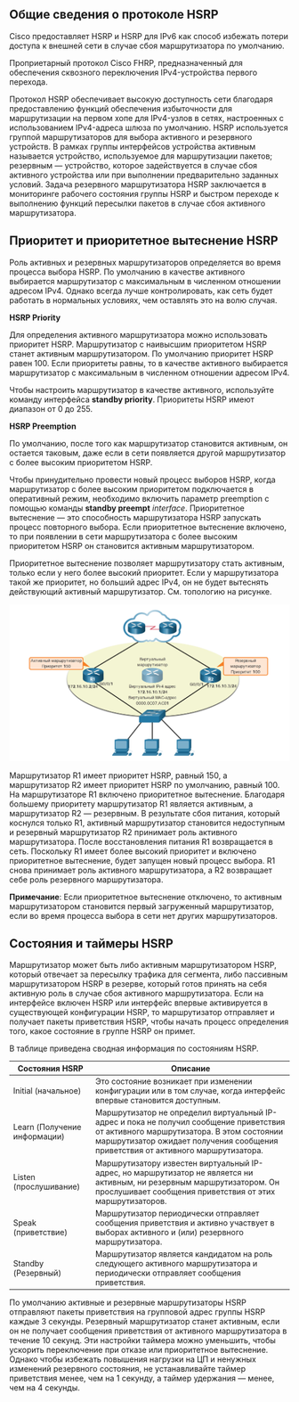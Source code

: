 <!-- 9.2.1 -->
## Общие сведения о протоколе HSRP

Cisco предоставляет HSRP и HSRP для IPv6 как способ избежать потери доступа к внешней сети в случае сбоя маршрутизатора по умолчанию.

Проприетарный протокол Cisco FHRP, предназначенный для обеспечения сквозного переключения IPv4-устройства первого перехода.

Протокол HSRP обеспечивает высокую доступность сети благодаря предоставлению функций обеспечения избыточности для маршрутизации на первом хопе для IPv4-узлов в сетях, настроенных с использованием IPv4-адреса шлюза по умолчанию. HSRP используется группой маршрутизаторов для выбора активного и резервного устройств. В рамках группы интерфейсов устройства активным называется устройство, используемое для маршрутизации пакетов; резервным — устройство, которое задействуется в случае сбоя активного устройства или при выполнении предварительно заданных условий. Задача резервного маршрутизатора HSRP заключается в мониторинге рабочего состояния группы HSRP и быстром переходе к выполнению функций пересылки пакетов в случае сбоя активного маршрутизатора.

<!-- 9.2.2 -->
## Приоритет и приоритетное вытеснение HSRP

Роль активных и резервных маршрутизаторов определяется во время процесса выбора HSRP. По умолчанию в качестве активного выбирается маршрутизатор с максимальным в численном отношении адресом IPv4. Однако всегда лучше контролировать, как сеть будет работать в нормальных условиях, чем оставлять это на волю случая.

**HSRP Priority**

Для определения активного маршрутизатора можно использовать приоритет HSRP. Маршрутизатор с наивысшим приоритетом HSRP станет активным маршрутизатором. По умолчанию приоритет HSRP равен 100. Если приоритеты равны, то в качестве активного выбирается маршрутизатор с максимальным в численном отношении адресом IPv4.

Чтобы настроить маршрутизатор в качестве активного, используйте команду интерфейса **standby priority**. Приоритеты HSRP имеют диапазон от 0 до 255.

**HSRP Preemption**

По умолчанию, после того как маршрутизатор становится активным, он остается таковым, даже если в сети появляется другой маршрутизатор с более высоким приоритетом HSRP.

Чтобы принудительно провести новый процесс выборов HSRP, когда маршрутизатор с более высоким приоритетом подключается в оперативный режим, необходимо включить параметр preemption с помощью команды **standby preempt** _interface_. Приоритетное вытеснение — это способность маршрутизатора HSRP запускать процесс повторного выбора. Если приоритетное вытеснение включено, то при появлении в сети маршрутизатора с более высоким приоритетом HSRP он становится активным маршрутизатором.

Приоритетное вытеснение позволяет маршрутизатору стать активным, только если у него более высокий приоритет. Если у маршрутизатора такой же приоритет, но больший адрес IPv4, он не будет вытеснять действующий активный маршрутизатор. См. топологию на рисунке.

![](./assets/9.2.2.png)


Маршрутизатор R1 имеет приоритет HSRP, равный 150, а маршрутизатор R2 имеет приоритет HSRP по умолчанию, равный 100. На маршрутизаторе R1 включено приоритетное вытеснение. Благодаря большему приоритету маршрутизатор R1 является активным, а маршрутизатор R2 — резервным.  В результате сбоя питания, который коснулся только R1, активный маршрутизатор становится недоступным и резервный маршрутизатор R2 принимает роль активного маршрутизатора. После восстановления питания R1 возвращается в сеть. Поскольку R1 имеет более высокий приоритет и включено приоритетное вытеснение, будет запущен новый процесс выбора. R1 снова принимает роль активного маршрутизатора, а R2 возвращает себе роль резервного маршрутизатора.

**Примечание**: Если приоритетное вытеснение отключено, то активным маршрутизатором становится первый загруженный маршрутизатор, если во время процесса выбора в сети нет других маршрутизаторов.

<!-- 9.2.3 -->
## Состояния и таймеры HSRP

Маршрутизатор может быть либо активным маршрутизатором HSRP, который отвечает за пересылку трафика для сегмента, либо пассивным маршрутизатором HSRP в резерве, который готов принять на себя активную роль в случае сбоя активного маршрутизатора. Если на интерфейсе включен HSRP или интерфейс впервые активируется в существующей конфигурации HSRP, то маршрутизатор отправляет и получает пакеты приветствия HSRP, чтобы начать процесс определения того, какое состояние в группе HSRP он примет.

В таблице приведена сводная информация по состояниям HSRP.

| Состояния HSRP | Описание |
| --- | --- |
| Initial (начальное) | Это состояние возникает при изменении конфигурации или в том случае, когда интерфейс впервые становится доступным. |
| Learn (Получение информации) | Маршрутизатор не определил виртуальный IP-адрес и пока не получил сообщение приветствия от активного маршрутизатора. В этом состоянии маршрутизатор ожидает получения сообщения приветствия от активного маршрутизатора. |
| Listen (прослушивание) | Маршрутизатору известен виртуальный IP-адрес, но маршрутизатор не является ни активным, ни резервным маршрутизатором. Он прослушивает сообщения приветствия от этих маршрутизаторов. |
| Speak (приветствие) | Маршрутизатор периодически отправляет сообщения приветствия и активно участвует в выборах активного и (или) резервного маршрутизатора. |
| Standby (Резервный) | Маршрутизатор является кандидатом на роль следующего активного маршрутизатора и периодически отправляет сообщения приветствия. |

По умолчанию активные и резервные маршрутизаторы HSRP отправляют пакеты приветствия на групповой адрес группы HSRP каждые 3 секунды. Резервный маршрутизатор станет активным, если он не получает сообщения приветствия от активного маршрутизатора в течение 10 секунд. Эти настройки таймера можно уменьшить, чтобы ускорить переключение при отказе или приоритетное вытеснение. Однако чтобы избежать повышения нагрузки на ЦП и ненужных изменений резервного состояния, не устанавливайте таймер приветствия менее, чем на 1 секунду, а таймер удержания — менее, чем на 4 секунды.

<!-- 9.2.4 -->
<!-- quiz -->